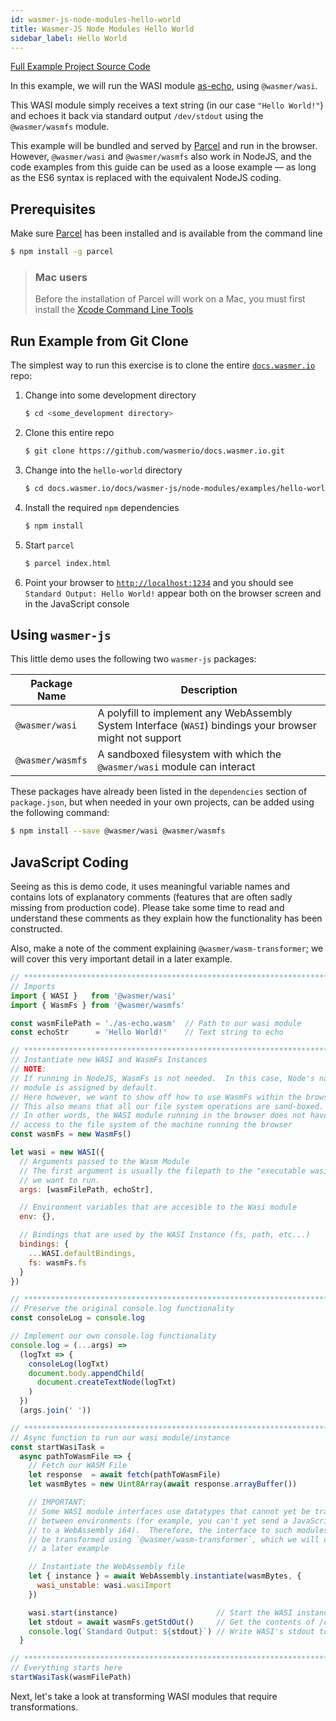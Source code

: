 ```yaml
---
id: wasmer-js-node-modules-hello-world
title: Wasmer-JS Node Modules Hello World
sidebar_label: Hello World
---
```


[Full Example Project Source Code](https://github.com/wasmerio/docs.wasmer.io/tree/master/docs/wasmer-js/node-modules/examples/hello-world)

In this example, we will run the WASI module [as-echo](https://github.com/torch2424/as-echo), using `@wasmer/wasi`. 

This WASI module simply receives a text string (in our case `"Hello World!"`) and echoes it back via standard output `/dev/stdout` using the `@wasmer/wasmfs` module.

This example will be bundled and served by [Parcel](https://parceljs.org/) and run in the browser.  However, `@wasmer/wasi` and `@wasmer/wasmfs` also work in NodeJS, and the code examples from this guide can be used as a loose example &mdash; as long as the ES6 syntax is replaced with the equivalent NodeJS coding.

## Prerequisites

Make sure [Parcel](https://parceljs.org/) has been installed and is available from the command line

```bash
$ npm install -g parcel
```

> ### Mac users
> Before the installation of Parcel will work on a Mac, you must first install the [Xcode Command Line Tools](https://developer.apple.com/download/more/?=for%20Xcode)

## Run Example from Git Clone

The simplest way to run this exercise is to clone the entire [`docs.wasmer.io`](https://github.com/wasmerio/docs.wasmer.io) repo:

1. Change into some development directory

    ```bash
    $ cd <some_development directory>
    ```

1. Clone this entire repo

    ```bash
    $ git clone https://github.com/wasmerio/docs.wasmer.io.git
    ```

1. Change into the `hello-world` directory

    ```bash
    $ cd docs.wasmer.io/docs/wasmer-js/node-modules/examples/hello-world
    ```

1. Install the required `npm` dependencies

    ```bash
    $ npm install
    ```

1. Start `parcel` 

   ```bash
   $ parcel index.html
   ```

1. Point your browser to [`http://localhost:1234`](http://localhost:1234) and you should see `Standard Output: Hello World!` appear both on the browser screen and in the JavaScript console



## Using `wasmer-js`

This little demo uses the following two `wasmer-js` packages: 

| Package Name | Description
|---|---|
| `@wasmer/wasi` | A polyfill to implement any WebAssembly System Interface (`WASI`) bindings your browser might not support
| `@wasmer/wasmfs` | A sandboxed filesystem with which the `@wasmer/wasi` module can interact

These packages have already been listed in the `dependencies` section of `package.json`, but when needed in your own projects, can be added using the following command:

```bash
$ npm install --save @wasmer/wasi @wasmer/wasmfs
```

## JavaScript Coding

Seeing as this is demo code, it uses meaningful variable names and contains lots of explanatory comments (features that are often sadly missing from production code).  Please take some time to read and understand these comments as they explain how the functionality has been constructed.
    
Also, make a note of the comment explaining `@wasmer/wasm-transformer`; we will cover this very important detail in a later example.


```javascript
// *****************************************************************************
// Imports
import { WASI }   from '@wasmer/wasi'
import { WasmFs } from '@wasmer/wasmfs'

const wasmFilePath = './as-echo.wasm'  // Path to our wasi module
const echoStr      = 'Hello World!'    // Text string to echo

// *****************************************************************************
// Instantiate new WASI and WasmFs Instances
// NOTE:
// If running in NodeJS, WasmFs is not needed.  In this case, Node's native FS
// module is assigned by default.
// Here however, we want to show off how to use WasmFs within the browser.
// This also means that all our file system operations are sand-boxed.
// In other words, the WASI module running in the browser does not have any
// access to the file system of the machine running the browser
const wasmFs = new WasmFs()

let wasi = new WASI({
  // Arguments passed to the Wasm Module
  // The first argument is usually the filepath to the "executable wasi module"
  // we want to run.
  args: [wasmFilePath, echoStr],

  // Environment variables that are accesible to the Wasi module
  env: {},

  // Bindings that are used by the WASI Instance (fs, path, etc...)
  bindings: {
    ...WASI.defaultBindings,
    fs: wasmFs.fs
  }
})

// *****************************************************************************
// Preserve the original console.log functionality
const consoleLog = console.log

// Implement our own console.log functionality
console.log = (...args) =>
  (logTxt => {
    consoleLog(logTxt)
    document.body.appendChild(
      document.createTextNode(logTxt)
    )
  })
  (args.join(' '))

// *****************************************************************************
// Async function to run our wasi module/instance
const startWasiTask =
  async pathToWasmFile => {
    // Fetch our WASM File
    let response  = await fetch(pathToWasmFile)
    let wasmBytes = new Uint8Array(await response.arrayBuffer())

    // IMPORTANT:
    // Some WASI module interfaces use datatypes that cannot yet be transferred
    // between environments (for example, you can't yet send a JavaScript BigInt
    // to a WebAssembly i64).  Therefore, the interface to such modules has to
    // be transformed using `@wasmer/wasm-transformer`, which we will cover in
    // a later example

    // Instantiate the WebAssembly file
    let { instance } = await WebAssembly.instantiate(wasmBytes, {
      wasi_unstable: wasi.wasiImport
    })

    wasi.start(instance)                      // Start the WASI instance
    let stdout = await wasmFs.getStdOut()     // Get the contents of /dev/stdout
    console.log(`Standard Output: ${stdout}`) // Write WASI's stdout to the DOM
  }

// *****************************************************************************
// Everything starts here
startWasiTask(wasmFilePath)
```


Next, let's take a look at transforming WASI modules that require transformations.
